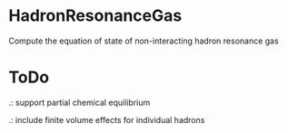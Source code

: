 HadronResonanceGas
==================

Compute the equation of state of non-interacting hadron resonance gas


ToDo
==================

.: support partial chemical equilibrium

.: include finite volume effects for individual hadrons

